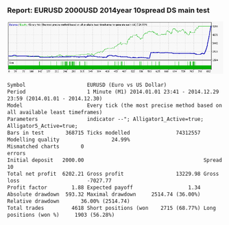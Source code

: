
### Report: EURUSD 2000USD 2014year 10spread DS main test

![EURUSD 2000USD 2014year 10spread DS main test.txt](./EURUSD-2000USD-2014year-10spread-DS-main-test.gif)

    Symbol                    EURUSD (Euro vs US Dollar)
    Period                    1 Minute (M1) 2014.01.01 23:41 - 2014.12.29 23:59 (2014.01.01 - 2014.12.30)
    Model                     Every tick (the most precise method based on all available least timeframes)
    Parameters                indicator --"; Alligator1_Active=true; Alligator5_Active=true;
    Bars in test       368715 Ticks modelled               74312557 Modelling quality                 24.99%
    Mismatched charts       0
    errors
    Initial deposit   2000.00                                       Spread                                10
    Total net profit  6202.21 Gross profit                 13229.98 Gross loss                      -7027.77
    Profit factor        1.88 Expected payoff                  1.34
    Absolute drawdown  593.32 Maximal drawdown     2514.74 (36.00%) Relative drawdown       36.00% (2514.74)
    Total trades         4618 Short positions (won    2715 (68.77%) Long positions (won %)     1903 (56.28%)
